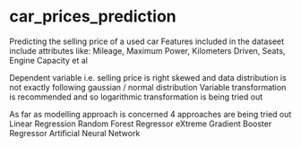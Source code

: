 # car_prices_prediction
Predicting the selling price of a used car
Features included in the dataseet include attributes like:
Mileage, Maximum Power, Kilometers Driven, Seats, Engine Capacity et al

Dependent variable i.e. selling price is right skewed and data distribution is not exactly following gaussian / normal distribution
Variable transformation is recommended and so logarithmic transformation is being tried out

As far as modelling approach is concerned 4 approaches are being tried out
Linear Regression
Random Forest Regressor
eXtreme Gradient Booster Regressor
Artificial Neural Network
